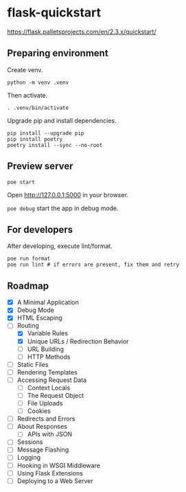 # flask-quickstart

https://flask.palletsprojects.com/en/2.3.x/quickstart/

## Preparing environment

Create venv.

```shell
python -m venv .venv
```

Then activate.

```shell
. .venv/bin/activate
```

Upgrade pip and install dependencies.

```shell
pip install --upgrade pip
pip install poetry
poetry install --sync --no-root
```

## Preview server

```shell
poe start
```

Open http://127.0.0.1:5000 in your browser.

`poe debug` start the app in debug mode.

## For developers

After developing, execute lint/format.

```shell
poe run format
poe run lint # if errors are present, fix them and retry
```

## Roadmap

- [x] A Minimal Application
- [x] Debug Mode
- [x] HTML Escaping
- [ ] Routing
    - [x] Variable Rules
    - [x] Unique URLs / Redirection Behavior
    - [ ] URL Building
    - [ ] HTTP Methods
- [ ] Static Files
- [ ] Rendering Templates
- [ ] Accessing Request Data
    - [ ] Context Locals
    - [ ] The Request Object
    - [ ] File Uploads
    - [ ] Cookies
- [ ] Redirects and Errors
- [ ] About Responses
    - [ ] APIs with JSON
- [ ] Sessions
- [ ] Message Flashing
- [ ] Logging
- [ ] Hooking in WSGI Middleware
- [ ] Using Flask Extensions
- [ ] Deploying to a Web Server
